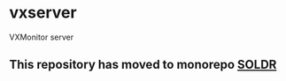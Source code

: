 # vxserver
VXMonitor server

## This repository has moved to monorepo [SOLDR](https://github.com/vxcontrol/soldr)
